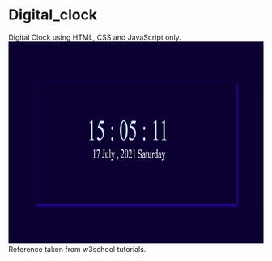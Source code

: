 # Digital_clock
Digital Clock using HTML, CSS and JavaScript only.
<img src="demo.png" width="1200" height="400">
Reference taken from w3school tutorials.
